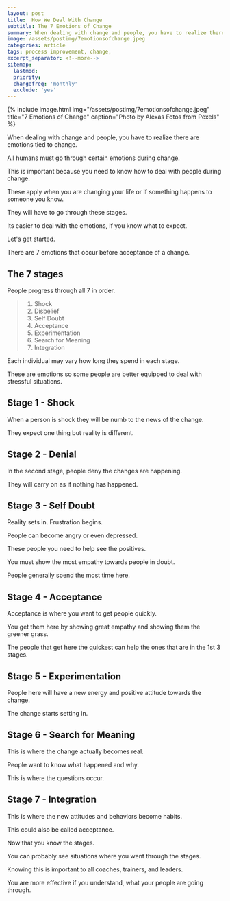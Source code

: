 ```yaml
---
layout: post
title:  How We Deal With Change
subtitle: The 7 Emotions of Change
summary: When dealing with change and people, you have to realize there are emotions tied to change. All humans must go through certain emotions during change. This is important because you need to know how to deal with people during change.
image: /assets/postimg/7emotionsofchange.jpeg
categories: article
tags: process improvement, change, 
excerpt_separator: <!--more-->
sitemap:
  lastmod: 
  priority: 
  changefreq: 'monthly'
  exclude: 'yes'
---
```

{% include image.html
  img="/assets/postimg/7emotionsofchange.jpeg"
  title="7 Emotions of Change"
  caption="Photo by Alexas Fotos from Pexels" %}

When dealing with change and people, you have to realize there are emotions tied to change.

All humans must go through certain emotions during change.

This is important because you need to know how to deal with people during change.

These apply when you are changing your life or if something happens to someone you know.

They will have to go through these stages.

Its easier to deal with the emotions, if you know what to expect.

Let's get started.

There are 7 emotions that occur before acceptance of a change.

## The 7 stages
People progress through all 7 in order.
> 1. Shock
> 2. Disbelief
> 3. Self Doubt
> 4. Acceptance
> 5. Experimentation
> 6. Search for Meaning
> 7. Integration

Each individual may vary how long  they spend in each stage.

These are emotions so some people are better equipped to deal with stressful situations.

## Stage 1 - Shock

When a person is shock they will be numb to the news of the change.

They expect one thing but reality is different.

## Stage 2 - Denial

In the second stage, people deny the changes are happening.

They will carry on as if nothing has happened.

## Stage 3 - Self Doubt

Reality sets in.  Frustration begins.

People can become angry or even depressed.

These people you need to help see the positives.

You must show the most empathy towards people in doubt.

People generally spend the most time here.

## Stage 4 - Acceptance

Acceptance is where you want to get people quickly.

You get them here by showing great empathy and showing them the greener grass.

The people that get here the quickest can help the ones that are in the 1st 3 stages.

## Stage 5 - Experimentation

People here will have a new energy and positive attitude towards the change.

The change starts setting in.

## Stage 6 - Search for Meaning

This is where the change actually becomes real.

People want to know what happened and why.

This is where the questions occur.

## Stage 7 - Integration

This is where the new attitudes and behaviors become habits.

This could also be called acceptance.

Now that you know the stages.

You can probably see situations where you went through the stages.

Knowing this is important to all coaches, trainers, and leaders.

You are more effective if you understand, what your people are going through.
